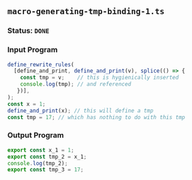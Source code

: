 ## `macro-generating-tmp-binding-1.ts`

### Status: `DONE`

### Input Program

```typescript
define_rewrite_rules(
  [define_and_print, define_and_print(v), splice(() => {
    const tmp = v;    // this is hygienically inserted
    console.log(tmp); // and referenced
   })],
);
const x = 1;
define_and_print(x); // this will define a tmp
const tmp = 17; // which has nothing to do with this tmp
```

### Output Program

```typescript
export const x_1 = 1;
export const tmp_2 = x_1;
console.log(tmp_2);
export const tmp_3 = 17;
```

